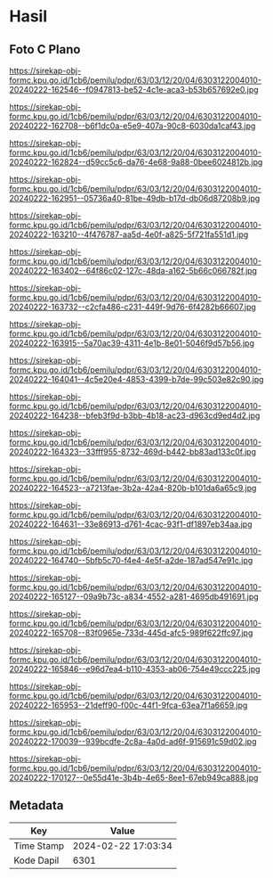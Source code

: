 # Hasil

## Foto C Plano

https://sirekap-obj-formc.kpu.go.id/1cb6/pemilu/pdpr/63/03/12/20/04/6303122004010-20240222-162546--f0947813-be52-4c1e-aca3-b53b657692e0.jpg

https://sirekap-obj-formc.kpu.go.id/1cb6/pemilu/pdpr/63/03/12/20/04/6303122004010-20240222-162708--b6f1dc0a-e5e9-407a-90c8-6030da1caf43.jpg

https://sirekap-obj-formc.kpu.go.id/1cb6/pemilu/pdpr/63/03/12/20/04/6303122004010-20240222-162824--d59cc5c6-da76-4e68-9a88-0bee6024812b.jpg

https://sirekap-obj-formc.kpu.go.id/1cb6/pemilu/pdpr/63/03/12/20/04/6303122004010-20240222-162951--05736a40-81be-49db-b17d-db06d87208b9.jpg

https://sirekap-obj-formc.kpu.go.id/1cb6/pemilu/pdpr/63/03/12/20/04/6303122004010-20240222-163210--4f476787-aa5d-4e0f-a825-5f721fa551d1.jpg

https://sirekap-obj-formc.kpu.go.id/1cb6/pemilu/pdpr/63/03/12/20/04/6303122004010-20240222-163402--64f86c02-127c-48da-a162-5b66c066782f.jpg

https://sirekap-obj-formc.kpu.go.id/1cb6/pemilu/pdpr/63/03/12/20/04/6303122004010-20240222-163732--c2cfa486-c231-449f-9d76-6f4282b66607.jpg

https://sirekap-obj-formc.kpu.go.id/1cb6/pemilu/pdpr/63/03/12/20/04/6303122004010-20240222-163915--5a70ac39-4311-4e1b-8e01-5046f9d57b56.jpg

https://sirekap-obj-formc.kpu.go.id/1cb6/pemilu/pdpr/63/03/12/20/04/6303122004010-20240222-164041--4c5e20e4-4853-4399-b7de-99c503e82c90.jpg

https://sirekap-obj-formc.kpu.go.id/1cb6/pemilu/pdpr/63/03/12/20/04/6303122004010-20240222-164238--bfeb3f9d-b3bb-4b18-ac23-d963cd9ed4d2.jpg

https://sirekap-obj-formc.kpu.go.id/1cb6/pemilu/pdpr/63/03/12/20/04/6303122004010-20240222-164323--33fff955-8732-469d-b442-bb83ad133c0f.jpg

https://sirekap-obj-formc.kpu.go.id/1cb6/pemilu/pdpr/63/03/12/20/04/6303122004010-20240222-164523--a7213fae-3b2a-42a4-820b-b101da6a65c9.jpg

https://sirekap-obj-formc.kpu.go.id/1cb6/pemilu/pdpr/63/03/12/20/04/6303122004010-20240222-164631--33e86913-d761-4cac-93f1-df1897eb34aa.jpg

https://sirekap-obj-formc.kpu.go.id/1cb6/pemilu/pdpr/63/03/12/20/04/6303122004010-20240222-164740--5bfb5c70-f4e4-4e5f-a2de-187ad547e91c.jpg

https://sirekap-obj-formc.kpu.go.id/1cb6/pemilu/pdpr/63/03/12/20/04/6303122004010-20240222-165127--09a9b73c-a834-4552-a281-4695db491691.jpg

https://sirekap-obj-formc.kpu.go.id/1cb6/pemilu/pdpr/63/03/12/20/04/6303122004010-20240222-165708--83f0965e-733d-445d-afc5-989f622ffc97.jpg

https://sirekap-obj-formc.kpu.go.id/1cb6/pemilu/pdpr/63/03/12/20/04/6303122004010-20240222-165846--e96d7ea4-b110-4353-ab06-754e49ccc225.jpg

https://sirekap-obj-formc.kpu.go.id/1cb6/pemilu/pdpr/63/03/12/20/04/6303122004010-20240222-165953--21deff90-f00c-44f1-9fca-63ea7f1a6659.jpg

https://sirekap-obj-formc.kpu.go.id/1cb6/pemilu/pdpr/63/03/12/20/04/6303122004010-20240222-170039--939bcdfe-2c8a-4a0d-ad6f-915691c59d02.jpg

https://sirekap-obj-formc.kpu.go.id/1cb6/pemilu/pdpr/63/03/12/20/04/6303122004010-20240222-170127--0e55d41e-3b4b-4e65-8ee1-67eb949ca888.jpg


## Metadata

| Key        | Value               |
| ---------- | ------------------- |
| Time Stamp | 2024-02-22 17:03:34 |
| Kode Dapil | 6301                |




